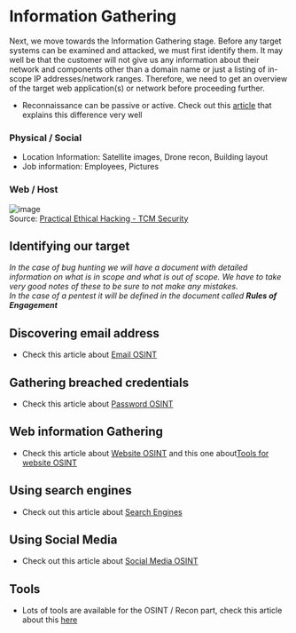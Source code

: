 # Information Gathering

Next, we move towards the Information Gathering stage. Before any target systems can be examined and attacked, we must first identify them. It may well be that the customer will not give us any information about their network and components other than a domain name or just a listing of in-scope IP addresses/network ranges. Therefore, we need to get an overview of the target web application(s) or network before proceeding further.

- Reconnaissance can be passive or active. Check out this [article](https://www.securitymadesimple.org/cybersecurity-blog/active-vs-passive-cyber-reconnaissance-in-information-security) that explains this difference very well

### Physical / Social

- Location Information: Satellite images, Drone recon, Building layout
- Job information: Employees, Pictures

### Web / Host

![image](https://user-images.githubusercontent.com/96747355/175716537-7139593e-5620-44e5-b194-98495a32c207.png)  
Source: [Practical Ethical Hacking - TCM Security](https://academy.tcm-sec.com/p/practical-ethical-hacking-the-complete-course)

## Identifying our target

*In the case of bug hunting we will have a document with detailed information on what is in scope and what is out of scope. We have to take very good notes of these to be sure to not make any mistakes.  
In the case of a pentest it will be defined in the document called **Rules of Engagement***  

## Discovering email address

- Check this article about [Email OSINT](/OSINT/email.md)

## Gathering breached credentials

- Check this article about [Password OSINT](/OSINT/password.md)

## Web information Gathering

- Check this article about [Website OSINT](/OSINT/website.md) and this one about[Tools for website OSINT](/OSINT/tools.md#tools-for-website-osint)

## Using search engines

- Check out this article about [Search Engines](/OSINT/search-engines.md)

## Using Social Media

- Check out this article about [Social Media OSINT](/OSINT/social-media.md)

## Tools

- Lots of tools are available for the OSINT / Recon part, check this article about this [here](/OSINT/tools.md#osint-tools)
